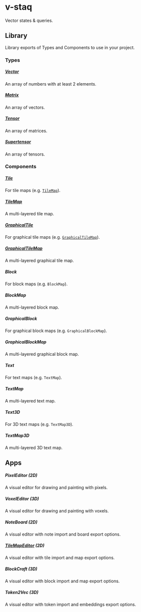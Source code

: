 # v-staq

Vector states & queries.

## Library

Library exports of Types and Components to use in your project.

### Types

##### [Vector](https://github.com/bennyschmidt/v-staq/blob/main/src/types/Vector/index.js)

An array of numbers with at least 2 elements.

##### [Matrix](https://github.com/bennyschmidt/v-staq/blob/main/src/types/Matrix/index.js)

An array of vectors.

##### [Tensor](https://github.com/bennyschmidt/v-staq/blob/main/src/types/Tensor/index.js)

An array of matrices.

##### [Supertensor](https://github.com/bennyschmidt/v-staq/blob/main/src/types/Supertensor/index.js)

An array of tensors.

### Components

##### [Tile](https://github.com/bennyschmidt/v-staq/blob/main/src/components/Tile/index.js)

For tile maps (e.g. [`TileMap`](https://github.com/bennyschmidt/v-staq/blob/main/src/components/TileMap/index.js)).

##### [TileMap](https://github.com/bennyschmidt/v-staq/blob/main/src/components/TileMap/index.js)

A multi-layered tile map.

##### [GraphicalTile](https://github.com/bennyschmidt/v-staq/blob/main/src/components/GraphicalTile/index.js)

For graphical tile maps (e.g. [`GraphicalTileMap`](https://github.com/bennyschmidt/v-staq/blob/main/src/components/GraphicalTileMap/index.js)).

##### [GraphicalTileMap](https://github.com/bennyschmidt/v-staq/blob/main/src/components/GraphicalTileMap/index.js)

A multi-layered graphical tile map.

##### Block

For block maps (e.g. `BlockMap`).

##### BlockMap

A multi-layered block map.

##### GraphicalBlock

For graphical block maps (e.g. `GraphicalBlockMap`).

##### GraphicalBlockMap

A multi-layered graphical block map.

##### Text

For text maps (e.g. `TextMap`).

##### TextMap

A multi-layered text map.

##### Text3D

For 3D text maps (e.g. `TextMap3D`).

##### TextMap3D

A multi-layered 3D text map.

## Apps

##### PixelEditor (2D)

A visual editor for drawing and painting with pixels.

##### VoxelEditor (3D)

A visual editor for drawing and painting with voxels.

##### NoteBoard (2D)

A visual editor with note import and board export options.

##### [TileMapEditor](https://github.com/bennyschmidt/v-staq/blob/main/src/apps/TileMapEditor/index.js) (2D)

A visual editor with tile import and map export options.

##### BlockCraft (3D)

A visual editor with block import and map export options.

##### Token2Vec (3D)

A visual editor with token import and embeddings export options.
